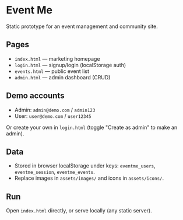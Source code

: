 # Event Me

Static prototype for an event management and community site.

## Pages
- `index.html` — marketing homepage
- `login.html` — signup/login (localStorage auth)
- `events.html` — public event list
- `admin.html` — admin dashboard (CRUD)

## Demo accounts
- Admin: `admin@demo.com` / `admin123`
- User: `user@demo.com` / `user12345`

Or create your own in `login.html` (toggle "Create as admin" to make an admin).

## Data
- Stored in browser localStorage under keys: `eventme_users`, `eventme_session`, `eventme_events`.
- Replace images in `assets/images/` and icons in `assets/icons/`.

## Run
Open `index.html` directly, or serve locally (any static server).

